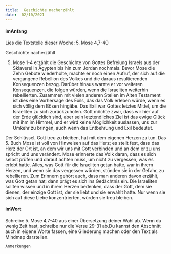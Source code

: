 ```yaml
---
title:  Geschichte nacherzählt
date:  02/10/2021
---
```


#### imAnfang

Lies die Textstelle dieser Woche: 5. Mose 4,7-40

Geschichte nacherzählt

5. Mose 1-4 erzählt die Geschichte von Gottes Befreiung Israels aus der Sklaverei in Ägypten bis hin zum Jordan nochmals. Bevor Mose die Zehn Gebote wiederholte, machte er noch einen Aufruf, der sich auf die vergangene Rebellion des Volkes und die daraus resultierenden Konsequenzen bezog. Darüber hinaus warnte er vor weiteren Konsequenzen, die folgen würden, wenn die Israeliten weiterhin rebellierten. Zusammen mit vielen anderen Stellen im Alten Testament ist dies eine Vorhersage des Exils, das das Volk erleben würde, wenn es sich völlig dem Bösen hingäbe. Das Exil war Gottes letztes Mittel, um die Israeliten zu sich zurückzuholen. Gott möchte zwar, dass wir hier auf der Erde glücklich sind, aber sein letztendliches Ziel ist das ewige Glück mit ihm im Himmel, und er wird keine Möglichkeit auslassen, uns zur Umkehr zu bringen, auch wenn das Entbehrung und Exil bedeutet.

Der Schlüssel, Gott treu zu bleiben, hat mit dem eigenen Herzen zu tun. Das 5. Buch Mose ist voll von Hinweisen auf das Herz; es stellt fest, dass das Herz der Ort ist, an dem wir uns mit Gott verbinden und an dem er zu uns spricht und uns verändert. Mose erinnerte das Volk daran, dass es sich selbst prüfen und darauf achten muss, um nicht zu vergessen, was es erlebt hatte. Alles, was Gott für die Israeliten getan hatte, war in ihrem Herzen, und wenn sie das vergessen würden, stünden sie in der Gefahr, zu rebellieren. Zum Erinnern gehört auch, dass man anderen davon erzählt, was Gott getan hat; dann prägt es sich ins Gedächtnis ein. Die Israeliten sollten wissen und in ihrem Herzen bedenken, dass der Gott, dem sie dienen, der einzige Gott ist, der sie liebt und sie erwählt hatte. Nur wenn sie sich auf diese Liebe konzentrierten, würden sie treu bleiben.


#### imWort

Schreibe 5. Mose 4,7-40 aus einer Übersetzung deiner Wahl ab. Wenn du wenig Zeit hast, schreibe nur die Verse 29-31 ab.Du kannst den Abschnitt auch in eigene Worte fassen, eine Gliederung machen oder den Text als Mindmap darstellen.

`Anmerkungen`
